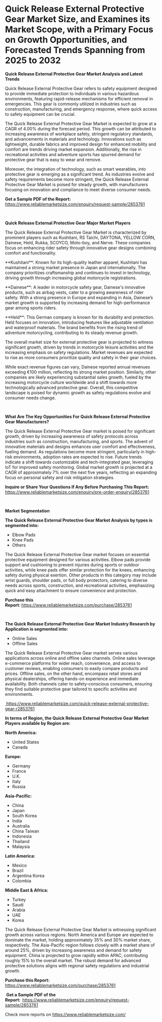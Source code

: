 <p><h1>Quick Release External Protective Gear Market Size, and Examines its Market Scope, with a Primary Focus on Growth Opportunities, and Forecasted Trends Spanning from 2025 to 2032</h1></p><p><strong>Quick Release External Protective Gear Market Analysis and Latest Trends</strong></p>
<p><p>Quick Release External Protective Gear refers to safety equipment designed to provide immediate protection to individuals in various hazardous environments, featuring rapid-release mechanisms for efficient removal in emergencies. This gear is commonly utilized in industries such as construction, manufacturing, and emergency response, where quick access to safety equipment can be crucial.</p><p>The Quick Release External Protective Gear Market is expected to grow at a CAGR of 4.00% during the forecast period. This growth can be attributed to increasing awareness of workplace safety, stringent regulatory standards, and advancements in materials and technology. Innovations such as lightweight, durable fabrics and improved design for enhanced mobility and comfort are trends driving market expansion. Additionally, the rise in recreational activities and adventure sports has spurred demand for protective gear that is easy to wear and remove.</p><p>Moreover, the integration of technology, such as smart wearables, into protective gear is emerging as a significant trend. As industries evolve and safety requirements become more stringent, the Quick Release External Protective Gear Market is poised for steady growth, with manufacturers focusing on innovation and compliance to meet diverse consumer needs.</p></p>
<p><strong>Get a Sample PDF of the Report:&nbsp;</strong> <a href="https://www.reliablemarketsize.com/enquiry/request-sample/2853761?utm_campaign=3197&utm_medium=2&utm_source=Github&utm_content=ia&utm_term=12032025&utm_id=quick-release-external-protective-gear">https://www.reliablemarketsize.com/enquiry/request-sample/2853761</a></p>
<p>&nbsp;</p>
<p><strong>Quick Release External Protective Gear Major Market Players</strong></p>
<p><p>The Quick Release External Protective Gear Market is characterized by prominent players such as Kushitani, RS Taichi, DAYTONA, YELLOW CORN, Dainese, Held, Rukka, SCOYCO, Moto-boy, and Nerve. These companies focus on enhancing rider safety through innovative gear designs combining comfort and functionality. </p><p>**Kushitani**: Known for its high-quality leather apparel, Kushitani has maintained a strong market presence in Japan and internationally. The company prioritizes craftsmanship and continues to invest in technology, driving growth through increasing global motorcycle registrations.</p><p>**Dainese**: A leader in motorcycle safety gear, Dainese's innovative products, such as airbag vests, cater to a growing awareness of rider safety. With a strong presence in Europe and expanding in Asia, Dainese’s market growth is supported by increasing demand for high-performance gear among sports riders. </p><p>**Held**: This German company is known for its durability and protection. Held focuses on innovation, introducing features like adjustable ventilation and waterproof materials. The brand benefits from the rising trend of adventure motorcycling, contributing to its steady revenue growth.</p><p>The overall market size for external protective gear is projected to witness significant growth, driven by trends in motorcycle leisure activities and the increasing emphasis on safety regulations. Market revenues are expected to rise as more consumers prioritize quality and safety in their gear choices.</p><p>While exact revenue figures can vary, Dainese reported annual revenues exceeding €100 million, reflecting its strong market position. Similarly, other companies are likely experiencing substantial sales growth, fueled by the increasing motorcycle culture worldwide and a shift towards more technologically advanced protective gear. Overall, this competitive landscape is poised for dynamic growth as safety regulations evolve and consumer needs change.</p></p>
<p>&nbsp;</p>
<p><strong>What Are The Key Opportunities For Quick Release External Protective Gear Manufacturers?</strong></p>
<p><p>The Quick Release External Protective Gear market is poised for significant growth, driven by increasing awareness of safety protocols across industries such as construction, manufacturing, and sports. The advent of innovative materials and designs enhances user comfort and effectiveness, fueling demand. As regulations become more stringent, particularly in high-risk environments, adoption rates are expected to rise. Future trends indicate a shift towards customizable and tech-integrated gear, leveraging IoT for improved safety monitoring. Global market growth is projected at a CAGR of approximately 7% over the next five years, reflecting an expanding focus on personal safety and risk mitigation strategies.</p></p>
<p><strong>Inquire or Share Your Questions If Any Before Purchasing This Report:</strong> <a href="https://www.reliablemarketsize.com/enquiry/pre-order-enquiry/2853761?utm_campaign=3197&utm_medium=2&utm_source=Github&utm_content=ia&utm_term=12032025&utm_id=quick-release-external-protective-gear">https://www.reliablemarketsize.com/enquiry/pre-order-enquiry/2853761</a></p>
<p>&nbsp;</p>
<p><strong>Market Segmentation</strong></p>
<p><strong>The Quick Release External Protective Gear Market Analysis by types is segmented into:</strong></p>
<p><ul><li>Elbow Pads</li><li>Knee Pads</li><li>Others</li></ul></p>
<p><p>The Quick Release External Protective Gear market focuses on essential protective equipment designed for various activities. Elbow pads provide support and cushioning to prevent injuries during sports or outdoor activities, while knee pads offer similar protection for the knees, enhancing safety during physical exertion. Other products in this category may include wrist guards, shoulder pads, or full body protectors, catering to diverse needs across sports, construction, and recreational activities, emphasizing quick and easy attachment to ensure convenience and protection.</p></p>
<p><strong>Purchase this Report:&nbsp;</strong><a href="https://www.reliablemarketsize.com/purchase/2853761?utm_campaign=3197&utm_medium=2&utm_source=Github&utm_content=ia&utm_term=12032025&utm_id=quick-release-external-protective-gear">https://www.reliablemarketsize.com/purchase/2853761</a></p>
<p>&nbsp;</p>
<p><strong>The Quick Release External Protective Gear Market Industry Research by Application is segmented into:</strong></p>
<p><ul><li>Online Sales</li><li>Offline Sales</li></ul></p>
<p><p>The Quick Release External Protective Gear market serves various applications across online and offline sales channels. Online sales leverage e-commerce platforms for wider reach, convenience, and access to customer reviews, enabling consumers to easily compare products and prices. Offline sales, on the other hand, encompass retail stores and physical dealerships, offering hands-on experience and immediate availability. Both channels cater to safety-conscious consumers, ensuring they find suitable protective gear tailored to specific activities and environments.</p></p>
<p><a href="https://www.reliablemarketsize.com/quick-release-external-protective-gear-r2853761?utm_campaign=3197&utm_medium=2&utm_source=Github&utm_content=ia&utm_term=12032025&utm_id=quick-release-external-protective-gear">&nbsp;https://www.reliablemarketsize.com/quick-release-external-protective-gear-r2853761</a></p>
<p><strong>In terms of Region, the Quick Release External Protective Gear Market Players available by Region are:</strong></p>
<p>
    <p> <strong> North America: </strong>
        <ul>
            <li>United States</li>
            <li>Canada</li>
        </ul>
        </p> 
    <p> <strong> Europe: </strong>
        <ul>
            <li>Germany</li>
            <li>France</li>
            <li>U.K.</li>
            <li>Italy</li>
            <li>Russia</li>
        </ul>
        </p> 
    <p> <strong> Asia-Pacific: </strong>
        <ul>
            <li>China</li>
            <li>Japan</li>
            <li>South Korea</li>
            <li>India</li>
            <li>Australia</li>
            <li>China Taiwan</li>
            <li>Indonesia</li>
            <li>Thailand</li>
            <li>Malaysia</li>
        </ul>
        </p> 
    <p> <strong> Latin America: </strong>
        <ul>
            <li>Mexico</li>
            <li>Brazil</li>
            <li>Argentina Korea</li>
            <li>Colombia</li>
        </ul>
        </p> 
    <p> <strong> Middle East & Africa: </strong>
        <ul>
            <li>Turkey</li>
            <li>Saudi</li>
            <li>Arabia</li>
            <li>UAE</li>
            <li>Korea</li>
        </ul>
    </p>
    </p>
<p><p>The Quick Release External Protective Gear Market is witnessing significant growth across various regions. North America and Europe are expected to dominate the market, holding approximately 35% and 30% market share, respectively. The Asia-Pacific region follows closely with a market share of around 25%, driven by increasing awareness and demand for safety equipment. China is projected to grow rapidly within APAC, contributing roughly 15% to the overall market. The robust demand for advanced protective solutions aligns with regional safety regulations and industrial growth.</p></p>
<p><strong>Purchase this Report: </strong><a href="https://www.reliablemarketsize.com/purchase/2853761?utm_campaign=3197&utm_medium=2&utm_source=Github&utm_content=ia&utm_term=12032025&utm_id=quick-release-external-protective-gear">https://www.reliablemarketsize.com/purchase/2853761</a></p>
<p>&nbsp;<strong>Get a Sample PDF of the Report:&nbsp;&nbsp;</strong><a href="https://www.reliablemarketsize.com/enquiry/request-sample/2853761?utm_campaign=3197&utm_medium=2&utm_source=Github&utm_content=ia&utm_term=12032025&utm_id=quick-release-external-protective-gear">https://www.reliablemarketsize.com/enquiry/request-sample/2853761</a></p>
<p><strong></strong></p>
<p>Check more reports on <a href="https://www.reliablemarketsize.com/?utm_campaign=3197&utm_medium=2&utm_source=Github&utm_content=ia&utm_term=12032025&utm_id=quick-release-external-protective-gear">https://www.reliablemarketsize.com/</a></p>